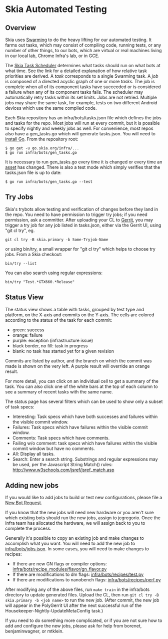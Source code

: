 Skia Automated Testing
======================

Overview
--------

Skia uses [Swarming](https://github.com/luci/luci-py/blob/master/appengine/swarming/doc/Design.md)
to do the heavy lifting for our automated testing. It farms out tasks, which may
consist of compiling code, running tests, or any number of other things, to our
bots, which are virtual or real machines living in our local lab, Chrome Infra's
lab, or in GCE.

The [Skia Task Scheduler](http://go/skia-task-scheduler) determines what tasks
should run on what bots at what time. See the link for a detailed explanation of
how relative task priorities are derived. A *task* corresponds to a single
Swarming task. A *job* is composed of a directed acyclic graph of one or more
*tasks*. The job is complete when all of its component tasks have succeeded
or is considered a failure when any of its component tasks fails. The scheduler
may automatically retry tasks within its set limits. Jobs are not retried.
Multiple jobs may share the same task, for example, tests on two different
Android devices which use the same compiled code.

Each Skia repository has an infra/bots/tasks.json file which defines the jobs
and tasks for the repo. Most jobs will run at every commit, but it is possible
to specify nightly and weekly jobs as well. For convenience, most repos also
have a gen_tasks.go which will generate tasks.json. You will need to
[install Go](https://golang.org/doc/install). From the repository root:

	$ go get -u go.skia.org/infra/...
	$ go run infra/bots/gen_tasks.go

It is necessary to run gen_tasks.go every time it is changed or every time an
[asset](https://skia.googlesource.com/skia/+/master/infra/bots/assets/README.md)
has changed. There is also a test mode which simply verifies that the tasks.json
file is up to date:

	$ go run infra/bots/gen_tasks.go --test



Try Jobs
--------

Skia's trybots allow testing and verification of changes before they land in the
repo. You need to have permission to trigger try jobs; if you need permission,
ask a committer. After uploading your CL to [Gerrit](https://skia-review.googlesource.com/),
you may trigger a try job for any job listed in tasks.json, either via the
Gerrit UI, using "git cl try", eg.

    git cl try -B skia.primary -b Some-Tryjob-Name

or using bin/try, a small wrapper for "git cl try" which helps to choose try jobs.
From a Skia checkout:

    bin/try --list

You can also search using regular expressions:

    bin/try "Test.*GTX660.*Release"


Status View
------------

The status view shows a table with tasks, grouped by test type and platform,
on the X-axis and commits on the Y-axis.  The cells are colored according to
the status of the task for each commit:

* green: success
* orange: failure
* purple: exception (infrastructure issue)
* black border, no fill: task in progress
* blank: no task has started yet for a given revision

Commits are listed by author, and the branch on which the commit was made is
shown on the very left. A purple result will override an orange result.

For more detail, you can click on an individual cell to get a summary of the
task.  You can also click one of the white bars at the top of each column to see
a summary of recent tasks with the same name.

The status page has several filters which can be used to show only a subset of
task specs:

* Interesting: Task specs which have both successes and failures within the
  visible commit window.
* Failures: Task specs which have failures within the visible commit window.
* Comments: Task specs which have comments.
* Failing w/o comment: task specs which have failures within the visible commit
  window but have no comments.
* All: Display all tasks.
* Search: Enter a search string. Substrings and regular expressions may be
  used, per the Javascript String Match() rules:
  http://www.w3schools.com/jsref/jsref_match.asp

<a name="adding-new-jobs"></a>
Adding new jobs
---------------

If you would like to add jobs to build or test new configurations, please file a
[New Bot Request][new bot request].

If you know that the new jobs will need new hardware or you aren't sure which
existing bots should run the new jobs, assign to jcgregorio. Once the Infra team
has allocated the hardware, we will assign back to you to complete the process.

Generally it's possible to copy an existing job and make changes to accomplish
what you want. You will need to add the new job to
[infra/bots/jobs.json][jobs json]. In some cases, you will need to make changes
to recipes:

* If there are new GN flags or compiler options:
  [infra/bots/recipe_modules/flavor/gn_flavor.py][gn flavor py]
* If there are modifications to dm flags: [infra/bots/recipes/test.py][test py]
* If there are modifications to nanobench flags:
  [infra/bots/recipes/perf.py][perf py]

After modifying any of the above files, run `make train` in the infra/bots
directory to update generated files. Upload the CL, then run `git cl try -B
skia.primary -b <job name>` to run the new job. (After commit, the new job will
appear in the PolyGerrit UI after the next successful run of the
Housekeeper-Nightly-UpdateMetaConfig task.)

If you need to do something more complicated, or if you are not sure how to add
and configure the new jobs, please ask for help from borenet, benjaminwagner, or
mtklein.

[new bot request]:
    https://bugs.chromium.org/p/skia/issues/entry?template=New+Bot+Request
[jobs json]: https://skia.googlesource.com/skia/+/master/infra/bots/jobs.json
[gn flavor py]:
    https://skia.googlesource.com/skia/+/master/infra/bots/recipe_modules/flavor/gn_flavor.py
[test py]:
    https://skia.googlesource.com/skia/+/master/infra/bots/recipes/test.py
[perf py]:
    https://skia.googlesource.com/skia/+/master/infra/bots/recipes/perf.py
